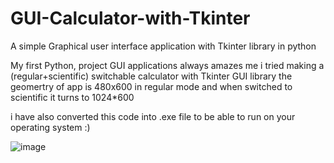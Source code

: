 # GUI-Calculator-with-Tkinter
A simple Graphical user interface application with Tkinter library in python

My first Python, project GUI applications always amazes me i tried making a (regular+scientific) switchable calculator with Tkinter GUI library
the geomertry of app is 480x600 in regular mode and when switched to scientific it turns to 1024*600

i have also converted this code into .exe file to be able to run on your operating system
:)


![image](https://user-images.githubusercontent.com/69637715/124320837-412f5680-db9a-11eb-8400-d5d5d4c4b72b.png)
